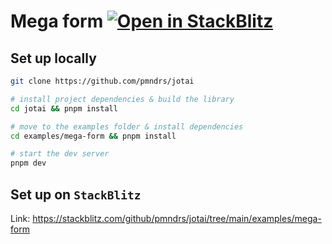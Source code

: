 # Mega form [![Open in StackBlitz](https://img.shields.io/badge/Open%20in-StackBlitz-blue?style=flat-square&logo=stackblitz)](https://stackblitz.com/github/pmndrs/jotai/tree/main/examples/mega-form)

## Set up locally

```bash
git clone https://github.com/pmndrs/jotai

# install project dependencies & build the library
cd jotai && pnpm install

# move to the examples folder & install dependencies
cd examples/mega-form && pnpm install

# start the dev server
pnpm dev
```

## Set up on `StackBlitz`

Link: https://stackblitz.com/github/pmndrs/jotai/tree/main/examples/mega-form
